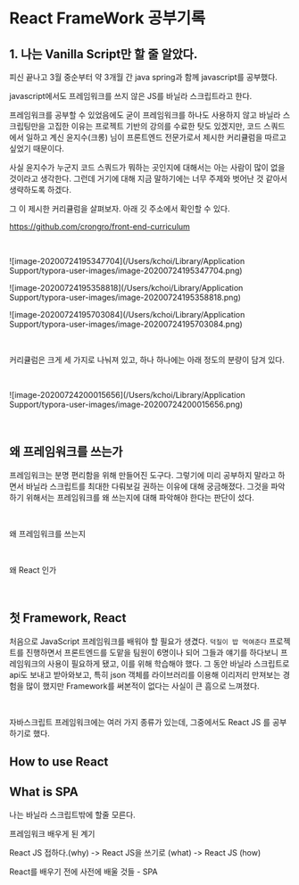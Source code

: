 # React FrameWork 공부기록

## 1. 나는 Vanilla Script만 할 줄 알았다.

피신 끝나고 3월 중순부터 약 3개월 간 java spring과 함께 javascript를 공부했다. 

javascript에서도 프레임워크를 쓰지 않은 JS를 바닐라 스크립트라고 한다. 

프레임워크를 공부할 수 있었음에도 굳이 프레임워크를 하나도 사용하지 않고 바닐라 스크립팅만을 고집한 이유는 프로젝트 기반의 강의를 수료한 탓도 있겠지만, 코드 스쿼드에서 일하고 계신 윤지수(크롱) 님이 프론트엔드 전문가로서 제시한 커리큘럼을 따르고 싶었기 때문이다. 

사실 윤지수가 누군지 코드 스쿼드가 뭐하는 곳인지에 대해서는 아는 사람이 많이 없을 것이라고 생각한다. 그런데 거기에 대해 지금 말하기에는 너무 주제와 벗어난 것 같아서 생략하도록 하겠다. 

그 이 제시한 커리큘럼을 살펴보자. 아래 깃 주소에서 확인할 수 있다.  

https://github.com/crongro/front-end-curriculum 



<br>



![image-20200724195347704](/Users/kchoi/Library/Application Support/typora-user-images/image-20200724195347704.png)

![image-20200724195358818](/Users/kchoi/Library/Application Support/typora-user-images/image-20200724195358818.png)

![image-20200724195703084](/Users/kchoi/Library/Application Support/typora-user-images/image-20200724195703084.png)



<br>



커리큘럼은 크게 세 가지로 나눠져 있고, 하나 하나에는 아래 정도의 분량이 담겨 있다. 



<br>

![image-20200724200015656](/Users/kchoi/Library/Application Support/typora-user-images/image-20200724200015656.png)



<br>



## 왜 프레임워크를 쓰는가



프레임워크는 분명 편리함을 위해 만들어진 도구다. 그렇기에 미리 공부하지 말라고 하면서 바닐라 스크립트를 최대한 다뤄보길 권하는 이유에 대해 궁금해졌다. 그것을 파악하기 위해서는 프레임워크를 왜 쓰는지에 대해 파악해야 한다는 판단이 섰다. 



<br>



왜 프레임워크를 쓰는지


<br>

왜 React 인가

<br>

## 첫 Framework, React



처음으로 JavaScript 프레임워크를 배워야 할 필요가 생겼다. `덕질이 밥 먹여준다` 프로젝트를 진행하면서 프론트엔드를 도맡을 팀원이 6명이나 되어 그들과 얘기를 하다보니 프레임워크의 사용이 필요하게 됐고, 이를 위해 학습해야 했다. 그 동안 바닐라 스크립트로 api도 보내고 받아와보고, 특히 json 객체를 라이브러리를 이용해 이리저리 만져보는 경험을 많이 했지만 Framework를 써본적이 없다는 사실이 큰 흠으로 느껴졌다. 

<br>

자바스크립트 프레임워크에는 여러 가지 종류가 있는데, 그중에서도 React JS 를 공부하기로 했다. 


## How to use React

## What is SPA


나는 바닐라 스크립트밖에 할줄 모른다.

프레임워크 배우게 된 계기

React JS 접하다.(why) -> React JS을 쓰기로 (what) -> React JS (how)

React를 배우기 전에 사전에 배울 것들 - SPA 
